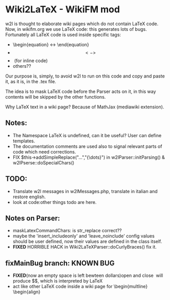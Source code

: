 Wiki2LaTeX - WikiFM mod
=======================

w2l is thought to elaborate wiki pages which do not contain LaTeX code. Now, in wikifm.org we use LaTeX code: this generates lots of bugs. Fortunately all LaTeX code is used inside specific tags:
* \begin{equation} <-> \end{equation}
* $$ <-> $$
* <math> <-> </math> (for inline code)
* others??

Our purpose is, simply, to avoid w2l to run on this code and copy and paste it, as it is, in the .tex file.

The idea is to mask LaTeX code before the Parser acts on it, in this way contents will be skipped by the other functions.

Why LaTeX text in a wiki page? Because of MathJax (mediawiki extension).

Notes:
------
- The Namespace LaTeX is undefined, can it be useful? User can define templates.
- The documentation comments are used also to signal relevant parts of code which need corrections.
- FIX $this->addSimpleReplace("...","{\dots}") in w2lParser::initParsing() & w2lPserse::doSpecialChars()

TODO:
-----
- Translate w2l messages in w2lMessages.php, translate in italian and restore english.
- look at code:other things todo are here.


Notes on Parser:
----------------
- maskLatexCommandChars: is str_replace correct??
- maybe the 'insert_includeonly' and 'leave_noinclude' config values should be user defined, now their values are defined in the class itself.
- __FIXED__ HORRIBLE HACK in Wiki2LaTeXParser::doCurlyBraces() fix it.


fixMainBug branch: KNOWN BUG
-----------------------------
- __FIXED__(now an empty space is left bewteen dollars)open and close <math></math> will produce $$, which is interpreted by LaTeX 
- act like other LaTeX code inside a wiki page for \begin{multline} \begin{align}
